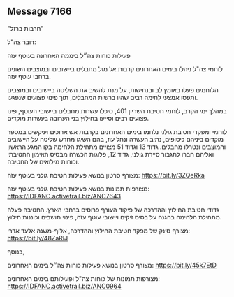 ## Message 7166

"חרבות ברזל"

דובר צה"ל:

פעילות כוחות צה״ל ביממה האחרונה בעוטף עזה

לוחמי צה"ל ניהלו בימים האחרונים קרבות אל מול מחבלים ביישובים ובמוצבים השונים ברחבי עוטף עזה. 

הלוחמים פעלו באומץ לב ובנחישות, על מנת להשיב את השליטה ביישובים ובמוצבים ותפסו אמצעי לחימה רבים שהיו ברשות המחבלים, תוך פינוי פצועים שנפגעו.

במהלך ימי הקרב, לוחמי חטיבת השריון 401, סיכלו עשרות מחבלים ביישובי העוטף, פינו פצועים רבים וסייעו בחילוץ בני הערובה בעשרות מוקדים.

לוחמי ומפקדי חטיבת גולני נלחמו בימים האחרונים בקרבות אש ארוכים ועיקשים במספר מוקדים ביניהם כיסופים, נתיב העשרה ונחל עוז, בהם השיגו מחדש שליטה על היישובים והמוצבים ונטרלו מחבלים. גדוד 13 וגדוד 51 מצויים מתחילת הלחימה בקו המגע הראשון ואליהם חברו לתגבור סיירת גולני, גדוד 12, פלוגות הכשרה מבסיס האימון החטיבתי וכוחות מילואים של החטיבה. 

מצורף סרטון בנושא פעילות חטיבת גולני בעוטף עזה: https://bit.ly/3ZQeRka

מצורפות תמונות בנושא פעילות חטיבת גולני בעוטף עזה: https://IDFANC.activetrail.biz/ANC7643

גדודי חטיבת החילוץ וההדרכה של פיקוד העורף פרוסים ברחבי הארץ. החטיבה פעלה מתחילת הלחימה בהגנה על בסיס זיקים ויישובי עוטף עזה, פינוי תושבים וכוננות חילוץ.

מצורף סינק של מפקד חטיבת החילוץ וההדרכה, אלוף-משנה אלעד אדרי: https://bit.ly/48ZaRlJ

בנוסף, 

מצורף סרטון בנושא פעילות כוחות צה״ל בימים האחרונים: https://bit.ly/45k7EtD


מצורפות תמונות של כוחות צה"ל ופעילותם בימים האחרונים: https://IDFANC.activetrail.biz/ANC0964

